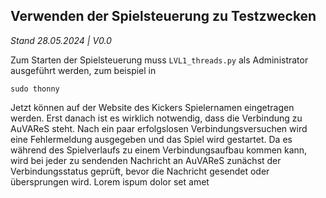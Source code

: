 ## Verwenden der Spielsteuerung zu Testzwecken
_Stand 28.05.2024 | V0.0_

Zum Starten der Spielsteuerung muss `LVL1_threads.py` als Administrator ausgeführt werden, zum beispiel in
```
sudo thonny
```
Jetzt können auf der Website des Kickers Spielernamen eingetragen werden. Erst danach ist es wirklich notwendig, dass die Verbindung zu AuVAReS steht. Nach ein paar erfolgslosen Verbindungsversuchen wird eine Fehlermeldung ausgegeben und das Spiel wird gestartet. Da es während des Spielverlaufs zu einem Verbindungsaufbau kommen kann, wird bei jeder zu sendenden Nachricht an AuVAReS zunächst der Verbindungsstatus geprüft, bevor die Nachricht gesendet oder übersprungen wird.
Lorem ispum dolor set amet
